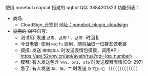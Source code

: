 使用 nonebot+napcat 搭建的 qqbot
QQ: 3884201323
功能列表：
- 商场: 
  -  CloudSign_云签到 [地址：nonebot_plugin_cloudsign](https://github.com/Monarchdos/nonebot_plugin_cloudsign)
- ~~没用的~~ ~~GPT~~自写:
  - 测试用: 发送 `丛雨`、`丛雨！`、`丛雨~` 时回复
  - 今日老婆: 使用 `waifu` 调用，随机抽取一位群友做老婆
  - 摸摸: 发送 `摸摸@某人` 时发送表情包摸摸，调用API: https://api.52vmy.cn/api/avath/rua?qq={qq_number}
  - 膜拜: 有人发送包含 `%%%`、`orz`、`sto` 时发送膜拜表情(CQ: 297)
  - 急了: 有人发送 `草`、`操`、`艹` 时发送 `急了🤣👉🤳` （（（（（（（（（（（（（
